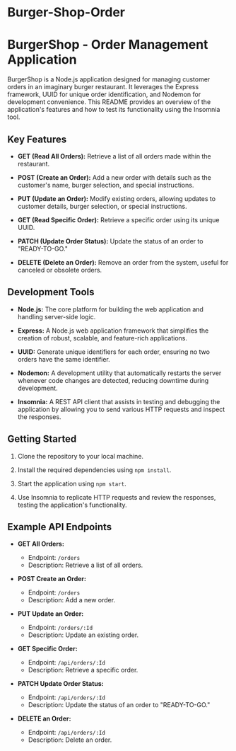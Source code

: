 # Burger-Shop-Order

# BurgerShop - Order Management Application

BurgerShop is a Node.js application designed for managing customer orders in an imaginary burger restaurant. It leverages the Express framework, UUID for unique order identification, and Nodemon for development convenience. This README provides an overview of the application's features and how to test its functionality using the Insomnia tool.

## Key Features

- **GET (Read All Orders):** Retrieve a list of all orders made within the restaurant.

- **POST (Create an Order):** Add a new order with details such as the customer's name, burger selection, and special instructions.

- **PUT (Update an Order):** Modify existing orders, allowing updates to customer details, burger selection, or special instructions.

- **GET (Read Specific Order):** Retrieve a specific order using its unique UUID.

- **PATCH (Update Order Status):** Update the status of an order to "READY-TO-GO."

- **DELETE (Delete an Order):** Remove an order from the system, useful for canceled or obsolete orders.

## Development Tools

- **Node.js:** The core platform for building the web application and handling server-side logic.

- **Express:** A Node.js web application framework that simplifies the creation of robust, scalable, and feature-rich applications.

- **UUID:** Generate unique identifiers for each order, ensuring no two orders have the same identifier.

- **Nodemon:** A development utility that automatically restarts the server whenever code changes are detected, reducing downtime during development.

- **Insomnia:** A REST API client that assists in testing and debugging the application by allowing you to send various HTTP requests and inspect the responses.

## Getting Started

1. Clone the repository to your local machine.

2. Install the required dependencies using `npm install`.

3. Start the application using `npm start`.

4. Use Insomnia to replicate HTTP requests and review the responses, testing the application's functionality.

## Example API Endpoints

- **GET All Orders:**
  - Endpoint: `/orders`
  - Description: Retrieve a list of all orders.

- **POST Create an Order:**
  - Endpoint: `/orders`
  - Description: Add a new order.

- **PUT Update an Order:**
  - Endpoint: `/orders/:Id`
  - Description: Update an existing order.

- **GET Specific Order:**
  - Endpoint: `/api/orders/:Id`
  - Description: Retrieve a specific order.

- **PATCH Update Order Status:**
  - Endpoint: `/api/orders/:Id`
  - Description: Update the status of an order to "READY-TO-GO."

- **DELETE an Order:**
  - Endpoint: `/api/orders/:Id`
  - Description: Delete an order.
